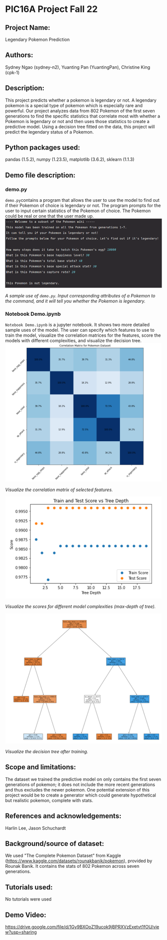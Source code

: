# PIC16A Project Fall 22

## Project Name: 
Legendary Pokemon Prediction

## Authors: 
Sydney Ngao (sydney-n2), Yuanting Pan (YuantingPan), Christine King (cpk-1) 

## Description: 
This project predicts whether a pokemon is legendary or not. A legendary pokemon is a special type of pokemon which is especially rare and powerful. Our project analyzes data from 802 Pokemon of the first seven generations to find the specific statistics that correlate most with whether a Pokemon is legendary or not and then uses those statistics to create a predictive model. Using a decision tree fitted on the data, this project will predict the legendary status of a Pokemon. 

## Python packages used: 
pandas (1.5.2), numpy (1.23.5), matplotlib (3.6.2), sklearn (1.1.3)

## Demo file description: 
### demo.py
`demo.py`contains a program that allows the user to use the model to find out if their Pokemon of choice is legendary or not. The program prompts for the user to input certain statistics of the Pokemon of choice. The Pokemon could be real or one that the user made up. 
![Semantic description of image](/readme_figure/fig_py.png)

*A sample use of `demo.py`. Input corresponding attributes of a Pokemon to the command, and it will tell you whether the Pokemon is legendary.*

### Notebook Demo.ipynb
`Notebook Demo.ipynb` is a jupyter notebook. It shows two more detailed sample uses of the model. The user can specify which features to use to train the model, visualize the correlation matrices for the features, score the models with different complexities, and visualize the decision tree.
![Semantic description of image](/readme_figure/fig_corr.png)

*Visualize the correlation matrix of selected features.*

![Semantic description of image](/readme_figure/fig_score.png)

*Visualize the scores for different model complexities (max-depth of tree).*

![Semantic description of image](/readme_figure/fig_tree.png)

*Visualize the decision tree after training.*

## Scope and limitations: 
The dataset we trained the predictive model on only contains the first seven generations of pokemon; it does not include the more recent generations and thus excludes the newer pokemon. One potential extension of this project would be to create a generator which could generate hypothetical but realistic pokemon, complete with stats. 

## References and acknowledgements: 
Harlin Lee, Jason Schuchardt

## Background/source of dataset: 
We used "The Complete Pokemon Dataset" from Kaggle (https://www.kaggle.com/datasets/rounakbanik/pokemon), provided by Rounak Banik. It contains the stats of 802 Pokemon across seven generations.

## Tutorials used:
No tutorials were used 

## Demo Video:
https://drive.google.com/file/d/1Gy9BXOoZ19ucok9jBPRXVzExetvt1fOU/view?usp=sharing
